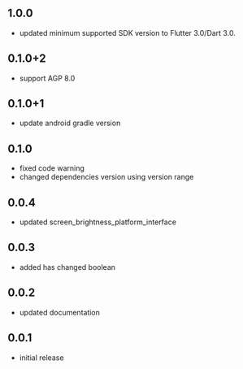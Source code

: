 ## 1.0.0

* updated minimum supported SDK version to Flutter 3.0/Dart 3.0.

## 0.1.0+2

* support AGP 8.0

## 0.1.0+1

* update android gradle version

## 0.1.0

* fixed code warning
* changed dependencies version using version range

## 0.0.4

* updated screen_brightness_platform_interface

## 0.0.3

* added has changed boolean

## 0.0.2

* updated documentation

## 0.0.1

* initial release

